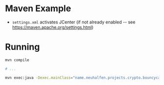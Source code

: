 Maven Example
================

- `settings.xml` activates JCenter (if not already enabled -- see https://maven.apache.org/settings.html)
 

Running
==========

```sh
mvn compile

# ...

mvn exec:java -Dexec.mainClass="name.neuhalfen.projects.crypto.bouncycastle.openpgp.example.maven.App"
```
